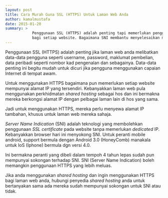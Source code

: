 ```yaml
---
layout: post
title: Cara Murah Guna SSL (HTTPS) Untuk Laman Web Anda
author: kamalmustafa
date: 2015-01-20
summary: >
            Penggunaan SSL (HTTPS) adalah penting tapi memerlukan penggunaan dedicated IP
            bagi setiap website. Bagaimana SNI membantu menyelesaikan masalah ini ?
---
```


Penggunaan SSL (HTTPS) adalah penting jika laman web anda melibatkan data-data pengguna
seperti username, password, maklumat pembelian, data peribadi seperti nombor kad pengenalan
dan sebagainya. Data-data penting ini begitu mudah untuk dicuri jika pengguna menggunakan
capaian Internet di tempat awam.

<!--more-->

Untuk menggunakan HTTPS bagaimana pun memerlukan setiap website mempunyai alamat IP yang
tersendiri. Kebanyakkan laman web pula menggunakan perkhidmatan *shared hosting* sebagai
hos dan ini bermakna mereka berkongsi alamat IP dengan pelbagai laman lain di hos yang sama.

Jadi untuk menggunakan HTTPS, mereka perlu menyewa alamat IP tambahan, khusus untuk laman web
mereka sahaja.

*Server Name Indication* (SNI) adalah teknologi yang membolehkan penggunaan *SSL certificate*
pada website tanpa memerlukan *dedicated* IP. Kebanyakkan browser hari ini menyokong SNI.
Untuk peranti mobile android, support bermula dengan Android 3.0 (HoneyComb) manakala untuk
IoS (Iphone) bermula dgn versi 4.0.

Ini bermakna peranti yang dibeli dalam tempoh 4 tahun lepas sudah pun mempunyai sokongan terhadap SNI.
SNI (Server Name Indication) boleh memangkin penggunaan HTTPS yang lebih meluas.

Jika anda menggunakan *shared hosting* dan ingin menggunakan HTTPS bagi laman web anda, hubungi penyedia
*shared hosting* anda untuk bertanyakan sama ada mereka sudah mempunyai sokongan untuk SNI atau
tidak.
